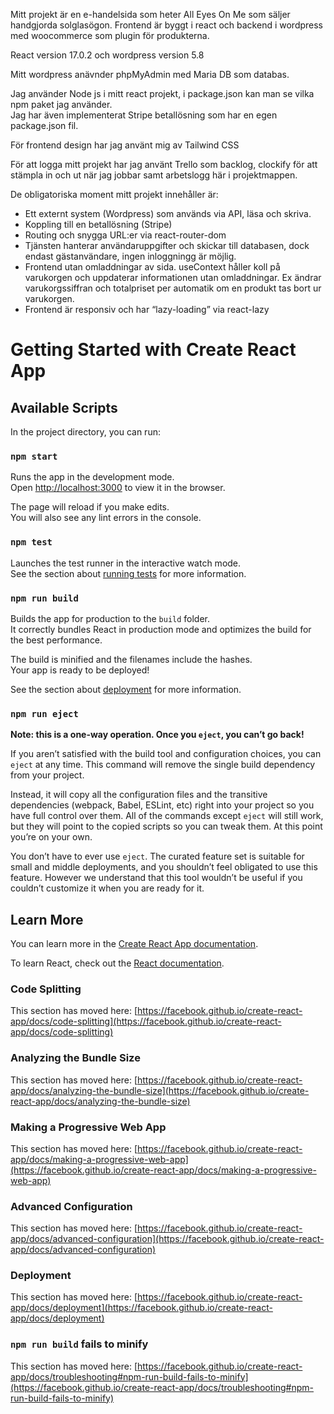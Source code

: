 Mitt projekt är en e-handelsida som heter All Eyes On Me som säljer handgjorda solglasögon. 
Frontend är byggt i react och backend i wordpress med woocommerce som plugin för produkterna. 

React version 17.0.2 och wordpress version 5.8

Mitt wordpress anävnder phpMyAdmin med Maria DB som databas. 

Jag använder Node js i mitt react projekt, i package.json kan man se vilka npm paket jag använder.  
Jag har även implementerat Stripe betallösning som har en egen package.json fil. 

För frontend design har jag använt mig av Tailwind CSS

För att logga mitt projekt har jag använt Trello som backlog, clockify för att stämpla in och ut när jag jobbar samt arbetslogg här i projektmappen. 

De obligatoriska moment mitt projekt innehåller är:
- Ett externt system (Wordpress) som används via API, läsa och skriva. 
- Koppling till en betallösning (Stripe)
- Routing och snygga URL:er via react-router-dom
- Tjänsten hanterar användaruppgifter och skickar till databasen, dock endast gästanvändare, ingen inloggningg är möjlig.  
- Frontend utan omladdningar av sida. useContext håller koll på varukorgen och uppdaterar informationen utan omladdningar. Ex ändrar varukorgssiffran och totalpriset per automatik om en produkt tas bort ur varukorgen. 
- Frontend är responsiv och har “lazy-loading” via react-lazy

# Getting Started with Create React App

## Available Scripts

In the project directory, you can run:

### `npm start`

Runs the app in the development mode.\
Open [http://localhost:3000](http://localhost:3000) to view it in the browser.

The page will reload if you make edits.\
You will also see any lint errors in the console.

### `npm test`

Launches the test runner in the interactive watch mode.\
See the section about [running tests](https://facebook.github.io/create-react-app/docs/running-tests) for more information.

### `npm run build`

Builds the app for production to the `build` folder.\
It correctly bundles React in production mode and optimizes the build for the best performance.

The build is minified and the filenames include the hashes.\
Your app is ready to be deployed!

See the section about [deployment](https://facebook.github.io/create-react-app/docs/deployment) for more information.

### `npm run eject`

**Note: this is a one-way operation. Once you `eject`, you can’t go back!**

If you aren’t satisfied with the build tool and configuration choices, you can `eject` at any time. This command will remove the single build dependency from your project.

Instead, it will copy all the configuration files and the transitive dependencies (webpack, Babel, ESLint, etc) right into your project so you have full control over them. All of the commands except `eject` will still work, but they will point to the copied scripts so you can tweak them. At this point you’re on your own.

You don’t have to ever use `eject`. The curated feature set is suitable for small and middle deployments, and you shouldn’t feel obligated to use this feature. However we understand that this tool wouldn’t be useful if you couldn’t customize it when you are ready for it.

## Learn More

You can learn more in the [Create React App documentation](https://facebook.github.io/create-react-app/docs/getting-started).

To learn React, check out the [React documentation](https://reactjs.org/).

### Code Splitting

This section has moved here: [https://facebook.github.io/create-react-app/docs/code-splitting](https://facebook.github.io/create-react-app/docs/code-splitting)

### Analyzing the Bundle Size

This section has moved here: [https://facebook.github.io/create-react-app/docs/analyzing-the-bundle-size](https://facebook.github.io/create-react-app/docs/analyzing-the-bundle-size)

### Making a Progressive Web App

This section has moved here: [https://facebook.github.io/create-react-app/docs/making-a-progressive-web-app](https://facebook.github.io/create-react-app/docs/making-a-progressive-web-app)

### Advanced Configuration

This section has moved here: [https://facebook.github.io/create-react-app/docs/advanced-configuration](https://facebook.github.io/create-react-app/docs/advanced-configuration)

### Deployment

This section has moved here: [https://facebook.github.io/create-react-app/docs/deployment](https://facebook.github.io/create-react-app/docs/deployment)

### `npm run build` fails to minify

This section has moved here: [https://facebook.github.io/create-react-app/docs/troubleshooting#npm-run-build-fails-to-minify](https://facebook.github.io/create-react-app/docs/troubleshooting#npm-run-build-fails-to-minify)

